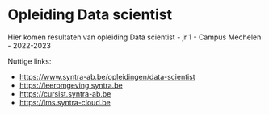 Opleiding Data scientist
========================

Hier komen resultaten van opleiding Data scientist - jr 1 - Campus Mechelen - 2022-2023

Nuttige links: 
- https://www.syntra-ab.be/opleidingen/data-scientist
- https://leeromgeving.syntra.be
- https://cursist.syntra-ab.be
- https://lms.syntra-cloud.be